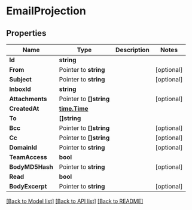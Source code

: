 # EmailProjection

## Properties

Name | Type | Description | Notes
------------ | ------------- | ------------- | -------------
**Id** | **string** |  | 
**From** | Pointer to **string** |  | [optional] 
**Subject** | Pointer to **string** |  | [optional] 
**InboxId** | **string** |  | 
**Attachments** | Pointer to **[]string** |  | [optional] 
**CreatedAt** | [**time.Time**](time.Time) |  | 
**To** | **[]string** |  | 
**Bcc** | Pointer to **[]string** |  | [optional] 
**Cc** | Pointer to **[]string** |  | [optional] 
**DomainId** | Pointer to **string** |  | [optional] 
**TeamAccess** | **bool** |  | 
**BodyMD5Hash** | Pointer to **string** |  | [optional] 
**Read** | **bool** |  | 
**BodyExcerpt** | Pointer to **string** |  | [optional] 

[[Back to Model list]](../README#documentation-for-models) [[Back to API list]](../README#documentation-for-api-endpoints) [[Back to README]](../README)


